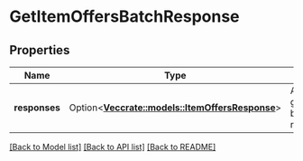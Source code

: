 # GetItemOffersBatchResponse

## Properties

Name | Type | Description | Notes
------------ | ------------- | ------------- | -------------
**responses** | Option<[**Vec<crate::models::ItemOffersResponse>**](ItemOffersResponse.md)> | A list of getItemOffers batched responses. | [optional]

[[Back to Model list]](../README.md#documentation-for-models) [[Back to API list]](../README.md#documentation-for-api-endpoints) [[Back to README]](../README.md)


